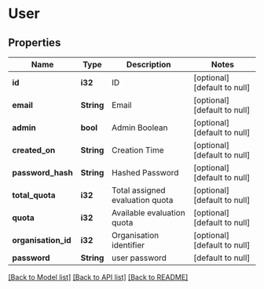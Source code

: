 # User

## Properties
Name | Type | Description | Notes
------------ | ------------- | ------------- | -------------
**id** | **i32** | ID | [optional] [default to null]
**email** | **String** | Email | [optional] [default to null]
**admin** | **bool** | Admin Boolean | [optional] [default to null]
**created_on** | **String** | Creation Time | [optional] [default to null]
**password_hash** | **String** | Hashed Password | [optional] [default to null]
**total_quota** | **i32** | Total assigned evaluation quota | [optional] [default to null]
**quota** | **i32** | Available evaluation quota | [optional] [default to null]
**organisation_id** | **i32** | Organisation identifier | [optional] [default to null]
**password** | **String** | user password | [default to null]

[[Back to Model list]](../README.md#documentation-for-models) [[Back to API list]](../README.md#documentation-for-api-endpoints) [[Back to README]](../README.md)


